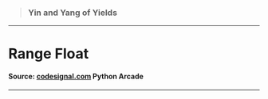 > ### Yin and Yang of Yields 
 --- 
 # Range Float
 #### Source: [codesignal.com](https://codesignal.com/) Python Arcade 
 --- 
